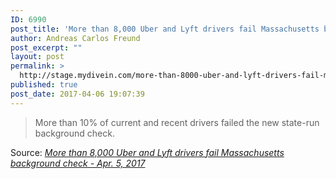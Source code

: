 ```yaml
---
ID: 6990
post_title: 'More than 8,000 Uber and Lyft drivers fail Massachusetts background check &#8211; Apr. 5, 2017'
author: Andreas Carlos Freund
post_excerpt: ""
layout: post
permalink: >
  http://stage.mydivein.com/more-than-8000-uber-and-lyft-drivers-fail-massachusetts-background-check-apr-5-2017/
published: true
post_date: 2017-04-06 19:07:39
---
```

<blockquote><a href="http://money.cnn.com/2017/04/05/technology/massachusetts-uber-lyft-background/index.html?iid=ob_homepage_deskrecommended_pool"><img class="alignnone size-full" src="http://stage.mydivein.com/wp-content/uploads/2017/04/170118161937-uber-app-780x439.jpg" alt="" /></a>More than 10% of current and recent drivers failed the new state-run background check.</blockquote>
Source: <em><a href="http://money.cnn.com/2017/04/05/technology/massachusetts-uber-lyft-background/index.html">More than 8,000 Uber and Lyft drivers fail Massachusetts background check - Apr. 5, 2017</a></em>